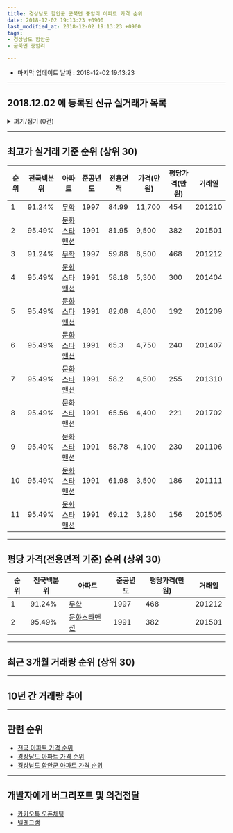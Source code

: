 ```yaml
---
title: 경상남도 함안군 군북면 중암리 아파트 가격 순위
date: 2018-12-02 19:13:23 +0900
last_modified_at: 2018-12-02 19:13:23 +0900
tags:
- 경상남도 함안군
- 군북면 중암리

---
```


* 마지막 업데이트 날짜 : 2018-12-02 19:13:23

---

## 2018.12.02 에 등록된 신규 실거래가 목록

<details>
<summary>펴기/접기 (0건)</summary>
<div markdown="1">

|아파트|전국백분위|준공년도|전용면적|가격(만원)|평당가격(만원)|거래일|
|---|---|---|---|---|---|---|
|없음|||||||


</div>
</details>

---

## 최고가 실거래 기준 순위 (상위 30)


|순위|전국백분위|아파트|준공년도|전용면적|가격(만원)|평당가격(만원)|거래일|
|---|---|---|---|---|---|---|---|
|1|91.24%|[무학](https://search.naver.com/search.naver?query=%EA%B2%BD%EC%83%81%EB%82%A8%EB%8F%84+%ED%95%A8%EC%95%88%EA%B5%B0+%EA%B5%B0%EB%B6%81%EB%A9%B4+%EC%A4%91%EC%95%94%EB%A6%AC+%EB%AC%B4%ED%95%99)|1997|84.99|11,700|454|201210|
|2|95.49%|[문화스타맨션](https://search.naver.com/search.naver?query=%EA%B2%BD%EC%83%81%EB%82%A8%EB%8F%84+%ED%95%A8%EC%95%88%EA%B5%B0+%EA%B5%B0%EB%B6%81%EB%A9%B4+%EC%A4%91%EC%95%94%EB%A6%AC+%EB%AC%B8%ED%99%94%EC%8A%A4%ED%83%80%EB%A7%A8%EC%85%98)|1991|81.95|9,500|382|201501|
|3|91.24%|[무학](https://search.naver.com/search.naver?query=%EA%B2%BD%EC%83%81%EB%82%A8%EB%8F%84+%ED%95%A8%EC%95%88%EA%B5%B0+%EA%B5%B0%EB%B6%81%EB%A9%B4+%EC%A4%91%EC%95%94%EB%A6%AC+%EB%AC%B4%ED%95%99)|1997|59.88|8,500|468|201212|
|4|95.49%|[문화스타맨션](https://search.naver.com/search.naver?query=%EA%B2%BD%EC%83%81%EB%82%A8%EB%8F%84+%ED%95%A8%EC%95%88%EA%B5%B0+%EA%B5%B0%EB%B6%81%EB%A9%B4+%EC%A4%91%EC%95%94%EB%A6%AC+%EB%AC%B8%ED%99%94%EC%8A%A4%ED%83%80%EB%A7%A8%EC%85%98)|1991|58.18|5,300|300|201404|
|5|95.49%|[문화스타맨션](https://search.naver.com/search.naver?query=%EA%B2%BD%EC%83%81%EB%82%A8%EB%8F%84+%ED%95%A8%EC%95%88%EA%B5%B0+%EA%B5%B0%EB%B6%81%EB%A9%B4+%EC%A4%91%EC%95%94%EB%A6%AC+%EB%AC%B8%ED%99%94%EC%8A%A4%ED%83%80%EB%A7%A8%EC%85%98)|1991|82.08|4,800|192|201209|
|6|95.49%|[문화스타맨션](https://search.naver.com/search.naver?query=%EA%B2%BD%EC%83%81%EB%82%A8%EB%8F%84+%ED%95%A8%EC%95%88%EA%B5%B0+%EA%B5%B0%EB%B6%81%EB%A9%B4+%EC%A4%91%EC%95%94%EB%A6%AC+%EB%AC%B8%ED%99%94%EC%8A%A4%ED%83%80%EB%A7%A8%EC%85%98)|1991|65.3|4,750|240|201407|
|7|95.49%|[문화스타맨션](https://search.naver.com/search.naver?query=%EA%B2%BD%EC%83%81%EB%82%A8%EB%8F%84+%ED%95%A8%EC%95%88%EA%B5%B0+%EA%B5%B0%EB%B6%81%EB%A9%B4+%EC%A4%91%EC%95%94%EB%A6%AC+%EB%AC%B8%ED%99%94%EC%8A%A4%ED%83%80%EB%A7%A8%EC%85%98)|1991|58.2|4,500|255|201310|
|8|95.49%|[문화스타맨션](https://search.naver.com/search.naver?query=%EA%B2%BD%EC%83%81%EB%82%A8%EB%8F%84+%ED%95%A8%EC%95%88%EA%B5%B0+%EA%B5%B0%EB%B6%81%EB%A9%B4+%EC%A4%91%EC%95%94%EB%A6%AC+%EB%AC%B8%ED%99%94%EC%8A%A4%ED%83%80%EB%A7%A8%EC%85%98)|1991|65.56|4,400|221|201702|
|9|95.49%|[문화스타맨션](https://search.naver.com/search.naver?query=%EA%B2%BD%EC%83%81%EB%82%A8%EB%8F%84+%ED%95%A8%EC%95%88%EA%B5%B0+%EA%B5%B0%EB%B6%81%EB%A9%B4+%EC%A4%91%EC%95%94%EB%A6%AC+%EB%AC%B8%ED%99%94%EC%8A%A4%ED%83%80%EB%A7%A8%EC%85%98)|1991|58.78|4,100|230|201106|
|10|95.49%|[문화스타맨션](https://search.naver.com/search.naver?query=%EA%B2%BD%EC%83%81%EB%82%A8%EB%8F%84+%ED%95%A8%EC%95%88%EA%B5%B0+%EA%B5%B0%EB%B6%81%EB%A9%B4+%EC%A4%91%EC%95%94%EB%A6%AC+%EB%AC%B8%ED%99%94%EC%8A%A4%ED%83%80%EB%A7%A8%EC%85%98)|1991|61.98|3,500|186|201111|
|11|95.49%|[문화스타맨션](https://search.naver.com/search.naver?query=%EA%B2%BD%EC%83%81%EB%82%A8%EB%8F%84+%ED%95%A8%EC%95%88%EA%B5%B0+%EA%B5%B0%EB%B6%81%EB%A9%B4+%EC%A4%91%EC%95%94%EB%A6%AC+%EB%AC%B8%ED%99%94%EC%8A%A4%ED%83%80%EB%A7%A8%EC%85%98)|1991|69.12|3,280|156|201505|


---

## 평당 가격(전용면적 기준) 순위 (상위 30)


|순위|전국백분위|아파트|준공년도|평당가격(만원)|거래일|
|---|---|---|---|---|---|
|1|91.24%|[무학](https://search.naver.com/search.naver?query=%EA%B2%BD%EC%83%81%EB%82%A8%EB%8F%84+%ED%95%A8%EC%95%88%EA%B5%B0+%EA%B5%B0%EB%B6%81%EB%A9%B4+%EC%A4%91%EC%95%94%EB%A6%AC+%EB%AC%B4%ED%95%99)|1997|468|201212|
|2|95.49%|[문화스타맨션](https://search.naver.com/search.naver?query=%EA%B2%BD%EC%83%81%EB%82%A8%EB%8F%84+%ED%95%A8%EC%95%88%EA%B5%B0+%EA%B5%B0%EB%B6%81%EB%A9%B4+%EC%A4%91%EC%95%94%EB%A6%AC+%EB%AC%B8%ED%99%94%EC%8A%A4%ED%83%80%EB%A7%A8%EC%85%98)|1991|382|201501|


---

## 최근 3개월 거래량 순위 (상위 30)


<div style="width:100%;">
    <canvas id="deal_count_ranking" height="250"></canvas>
</div>


<script>
new Chart(document.getElementById("deal_count_ranking"), {
    type: 'horizontalBar',
    data: {
        labels: ['문화스타맨션'],
        datasets: [{
            label: '실거래 수',
            data: [1],
            borderColor: "rgba(255, 0, 128, 1)",
            backgroundColor: "rgba(255, 0, 128, 0.5)",
            fill: false,
        }]
    },
    options: {
        responsive: true,
        title: {
            display: true,
            text: '최근 3개월 거래량 순위'
        },
        tooltips: {
            mode: 'index',
            intersect: false,
            callbacks: {
                title: function(tooltipItems, data) {
                    return "실거래 수:";
                },
                label: function(tooltipItem, data) {
                    return data.labels[tooltipItem.index] + ": " + tooltipItem.xLabel;
                }
            }
        },
        hover: {
            mode: 'nearest',
            intersect: true
        },
        scales: {
            xAxes: [{
                display: true,
                scaleLabel: {
                    display: true,
                    labelString: '실거래 수'
                },
                ticks: {
                    suggestedMin: 0,
                }
            }],
            yAxes: [{
                display: true,
                ticks: {
                    autoSkip: false,
                    callback: function(value, index, values) {
                        if (value.length > 15)
                            return value.substr(0, 13) + "...";
                        else
                            return value;
                    }
                },
                scaleLabel: {
                    display: false,
                }
            }]
        }
    }
});

</script>


---

## 10년 간 거래량 추이


<div style="width:100%;">
    <canvas id="deal_progress" height="250"></canvas>
</div>

<script>
new Chart(document.getElementById("deal_progress"), {
    type: 'line',
    data: {
        labels: ['200812','200901','200902','200903','200904','200905','200906','200907','200908','200909','200910','200911','200912','201001','201002','201003','201004','201005','201006','201007','201008','201009','201010','201011','201012','201101','201102','201103','201104','201105','201106','201107','201108','201109','201110','201111','201112','201201','201202','201203','201204','201205','201206','201207','201208','201209','201210','201211','201212','201301','201302','201303','201304','201305','201306','201307','201308','201309','201310','201311','201312','201401','201402','201403','201404','201405','201406','201407','201408','201409','201410','201411','201412','201501','201502','201503','201504','201505','201506','201507','201508','201509','201510','201511','201512','201601','201602','201603','201604','201605','201606','201607','201608','201609','201610','201611','201612','201701','201702','201703','201704','201705','201706','201707','201708','201709','201710','201711','201712','201801','201802','201803','201804','201805','201806','201807','201808','201809','201810','201811','201812'],
        datasets: [{
            label: '실거래 수',
            pointRadius: 1,
            data: [0, 0, 1, 0, 0, 0, 0, 1, 0, 0, 2, 0, 0, 0, 3, 1, 0, 1, 0, 0, 0, 0, 0, 0, 0, 0, 0, 0, 0, 0, 1, 1, 0, 0, 0, 2, 1, 0, 0, 1, 1, 0, 0, 0, 0, 1, 1, 0, 1, 0, 1, 1, 0, 0, 0, 0, 0, 0, 1, 0, 0, 0, 0, 0, 1, 0, 0, 1, 0, 0, 0, 0, 1, 1, 0, 0, 0, 1, 0, 0, 0, 0, 0, 0, 0, 0, 1, 1, 1, 0, 0, 0, 0, 0, 0, 0, 0, 1, 1, 0, 0, 0, 0, 0, 0, 0, 0, 0, 0, 0, 0, 0, 1, 0, 0, 0, 0, 0, 1, 0, 0],
            borderColor: "rgba(255, 201, 14, 1)",
            backgroundColor: "rgba(255, 201, 14, 0.5)",
            fill: true,
        }]
    },
    options: {
        responsive: true,
        title: {
            display: true,
            text: '10년간 거래량 추이'
        },
        tooltips: {
            mode: 'index',
            intersect: false,
        },
        hover: {
            mode: 'nearest',
            intersect: true
        },
        scales: {
            xAxes: [{
                display: true,
                scaleLabel: {
                    display: true,
                    labelString: '년/월'
                }
            }],
            yAxes: [{
                display: true,
                ticks: {
                    suggestedMin: 0,
                },
                scaleLabel: {
                    display: true,
                    labelString: '실거래 수'
                }
            }]
        }
    }
});

</script>


---

## 관련 순위

- [전국 아파트 가격 순위](https://inasie.github.io/apt-ranking/전국)
- [경상남도 아파트 가격 순위](https://inasie.github.io/apt-ranking/경상남도)
- [경상남도 함안군 아파트 가격 순위](https://inasie.github.io/apt-ranking/경상남도-함안군)


---

## 개발자에게 버그리포트 및 의견전달

- [카카오톡 오픈채팅](https://open.kakao.com/o/gLJUAP4)
- [텔레그램](https://t.me/inasie)

